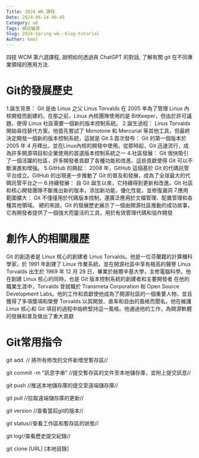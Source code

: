 ```yaml
---
Title: 2024 W6 課程
Date: 2024-06-14 06:45
Category: w6
Tags: 網誌編寫
Slug: 2024-Spring-w6.-blog-tutorial
Author: kmol
---
```


四技 WCM 第六週課程, 說明如何透過與 ChatGPT 的對話, 了解有關 git 在不同專業領域的應用方法.

<!-- PELICAN_END_SUMMARY -->

# Git的發展歷史
1.誕生背景： Git 是由 Linux 之父 Linus Torvalds 在 2005 年為了管理 Linux 內核開發而創建的。在那之前，Linux 內核團隊使用的是 BitKeeper，但由於許可議題，使得 Linux 社區需要一個新的版本控制系統。
2.誕生過程： Linus Torvalds開始尋找替代方案。他首先嘗試了 Monotone 和 Mercurial 等其他工具，但最終決定開發一個新的版本控制系統，這就是 Git
3.首次發布： Git 的第一個版本於 2005 年 4 月釋出，並在Linux內核的開發中使用。從那時起，Git 迅速流行，成為許多開源項目和企業使用的首選版本控制系統之一
4.社區發展： Git 很快吸引了一個活躍的社區，許多開發者貢獻了各種功能和改進。這些貢獻使得 Git 可以不斷演進和增強。
5.GitHub 的興起： 2008 年，GitHub 這個基於 Git 的代碼託管平台成立。GitHub 的出現進一步推動了 Git 的普及和發展，成為了全球最大的代碼託管平台之一
6.持續發展： 自 Git 誕生以來，它持續得到更新和改進。Git 社區和核心開發團隊不斷推出新的版本，添加新功能，優化性能，並修復漏洞
7.應用範圍擴大： Git 不僅僅用於代碼版本控制，還廣泛應用於文檔管理、配置管理和各種其他領域。
總的來說，Git 的發展歷史展示了一個由開源社區推動的成功故事，它為開發者提供了一個強大而靈活的工具，用於有效管理代碼和協作開發

# 創作人的相關履歷
Git 的創造者是 Linux 核心的創建者 Linus Torvalds。他是一位芬蘭籍的計算機科學家，於 1991 年創建了 Linux 作業系統，並在開源社區中享有極高的聲譽
Linus Torvalds 出生於 1969 年 12 月 28 日，畢業於赫爾辛基大學，主修電腦科學。他在創建 Linux 核心的同時，也是 Git 版本控制系統的創建者和主要開發者
在他的職業生涯中，Torvalds 曾就職於 Transmeta Corporation 和 Open Source Development Labs。他的工作和貢獻使他成為了開源社區的一個重要人物，並且獲得了多項獎項和榮譽
Torvalds 以其開放、直率和自由的風格而聞名，他在維護 Linux 核心和 Git 項目的過程中始終堅持這一風格。他通過他的工作，為開源軟體的發展和普及做出了重大貢獻

# Git常用指令
git add.  // 將所有修改的文件新增至暫存區//

git commit -m "訊息字串" //提交暫存區的文件至本地儲存庫，並附上提交訊息//

git push //推送本地儲存庫的提交至遠端儲存庫//

git pull //拉取遠端儲存庫的更新//

git version  //查看當前git的版本//

git status//查看工作區和暫存區的狀態//

git log//查看歷史提交紀錄//

git clone [URL] [本地目錄]
